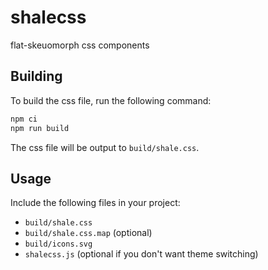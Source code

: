# shalecss
flat-skeuomorph css components

## Building
To build the css file, run the following command:
```bash
npm ci
npm run build
```

The css file will be output to `build/shale.css`.

## Usage
Include the following files in your project:
- `build/shale.css`
- `build/shale.css.map` (optional)
- `build/icons.svg`
- `shalecss.js` (optional if you don't want theme switching)
